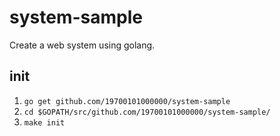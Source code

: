 # system-sample
Create a web system using golang.
## init
1. `go get github.com/19700101000000/system-sample`
2. `cd $GOPATH/src/github.com/19700101000000/system-sample/`
3. `make init`

